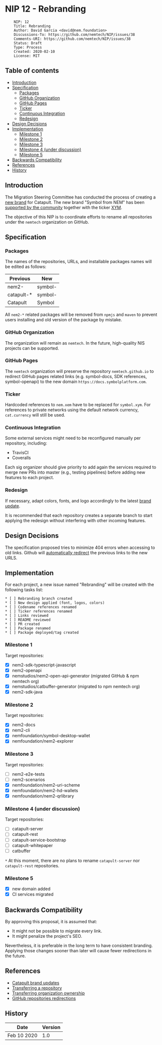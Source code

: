# NIP 12 - Rebranding

```
    NIP: 12
    Title: Rebranding
    Author: David Garcia <david@nem.foundation>
    Discussions-To: https://github.com/nemtech/NIP/issues/38
    Comments-URI: https://github.com/nemtech/NIP/issues/38
    Status: Draft
    Type: Process
    Created: 2020-02-10
    License: MIT
```

## Table of contents

- [Introduction](#introduction)
- [Specification](#specification)
  * [Packages](#packages)
  * [GitHub Organization](#github-organization)
  * [GitHub Pages](#github-pages)
  * [Ticker](#ticker)
  * [Continuous Integration](#continuous-integration)
  * [Redesign](#redesign)
- [Design Decisions](#design-decisions)
- [Implementation](#implementation)
  * [Milestone 1](#milestone-1)
  * [Milestone 2](#milestone-2)
  * [Milestone 3](#milestone-3)
  * [Milestone 4 (under discussion)](#milestone-4--under-discussion-)
  * [Milestone 5](#milestone-5)
- [Backwards Compatibility](#backwards-compatibility)
- [References](#references)
- [History](#history)

## Introduction

The Migration Steering Committee has conducted the process of creating a [new brand](https://forum.nem.io/c/catapult-branding) for Catapult. The new brand "Symbol from NEM" has been [supported by the community](https://explorer.nemtool.com/#/poll?id=5e2eaab5328dc579fdadcef3) together with the ticker [XYM](https://explorer.nemtool.com/#/poll?id=5e2eaab5328dc579fdadcef3).

The objective of this NIP is to coordinate efforts to rename all repositories under the ``nemtech`` organization on GitHub.

## Specification

### Packages

The names of the repositories, URLs, and installable packages names will be edited as follows:

| Previous   | New        |
|------------|------------|
| nem2-      | symbol-    |
| catapult-* | symbol-    |
| Catapult   | Symbol     |

All ``nem2-*`` related packages will be removed from ``npmjs`` and ``maven`` to prevent users installing and old version of the package by mistake.

### GitHub Organization

The organization will remain as  ``nemtech``. In the future, high-quality NIS projects can be supported.

### GitHub Pages

The ``nemtech`` organization will preserve the repository ``nemtech.github.io`` to redirect GitHub pages related links (e.g. symbol-docs, SDK references, symbol-openapi) to the new domain ``https://docs.symbolplatform.com``.

### Ticker

Hardcoded references to ``nem.xem`` have to be replaced for ``symbol.xym``. For references to private networks using the default network currency, ``cat.currency`` will still be used.

### Continuous Integration

Some external services might need to be reconfigured manually per repository, including:

* TravisCI
* Coveralls

Each sig organizer should give priority to add again the services required to merge new PRs into master (e.g., testing pipelines) before adding new features to each project.

### Redesign

If necessary, adapt colors, fonts, and logo accordingly to the latest [brand update](https://forum.nem.io/t/symbol-brand-update/24305).

It is recommended that each repository creates a separate branch to start applying the redesign without interfering with other incoming features.

## Design Decisions

The specification proposed tries to minimize 404 errors when accessing to old links.
Github will [automatically redirect](https://github.blog/2013-05-16-repository-redirects-are-here/) the previous links to the new URLS.

## Implementation

For each project, a new issue named "Rebranding" will be created with the following tasks list:

    * [ ] Rebranding branch created
    * [ ] New design applied (font, logos, colors)
    * [ ] Codename references renamed
    * [ ] Ticker references renamed
    * [ ] Links reviewed
    * [ ] README reviewed
    * [ ] PR created
    * [ ] Package renamed
    * [ ] Package deployed/tag created

### Milestone 1

Target repositories:

* [x] nem2-sdk-typescript-javascript
* [x] nem2-openapi
* [x] nemstudios/nem2-open-api-generator (migrated GitHub & npm nemtech org)
* [x] nemstudios/catbuffer-generator (migrated to npm nemtech org)
* [x] nem2-sdk-java

### Milestone 2

Target repositories:

* [x] nem2-docs
* [x] nem2-cli
* [x] nemfoundation/symbol-desktop-wallet
* [x] nemfoundation/nem2-explorer

### Milestone 3

Target repositories:

* [ ] nem2-e2e-tests
* [ ] nem2-scenarios
* [x] nemfoundation/nem2-uri-scheme
* [x] nemfoundation/nem2-hd-wallets
* [x] nemfoundation/nem2-qrlibrary

### Milestone 4 (under discussion)

Target repositories:

* [ ] catapult-server
* [ ] catapult-rest
* [ ] catapult-service-bootstrap
* [ ] catapult-whitepaper
* [ ] catbuffer

``*`` At this moment, there are no plans to rename ``catapult-server`` nor ``catapult-rest`` repositories.

### Milestone 5

* [x] new domain added
* [x] CI services migrated 

## Backwards Compatibility

By approving this proposal, it is assumed that:

- It might not be possible to migrate every link.
- It might penalize the project's SEO.

Nevertheless, it is preferable in the long term to have consistent branding. Applying those changes sooner than later will cause fewer redirections in the future.

## References

* [Catapult brand updates](https://forum.nem.io/t/catapult-brand-update-1/23875/)
* [Transferring a repository](https://help.github.com/en/github/administering-a-repository/transferring-a-repository)
* [Transferring organization ownership](https://help.github.com/en/github/setting-up-and-managing-organizations-and-teams/transferring-organization-ownership)
* [GitHub repositories redirections](https://github.blog/2013-05-16-repository-redirects-are-here/)

## History

| **Date**      | **Version**   |
| ------------- | ------------- |
| Feb 10 2020   | 1.0           |

